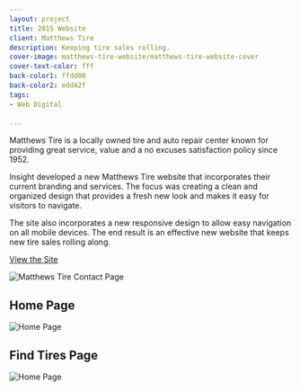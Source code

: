 ```yaml
---
layout: project
title: 2015 Website
client: Matthews Tire
description: Keeping tire sales rolling.
cover-image: matthews-tire-website/matthews-tire-website-cover
cover-text-color: fff
back-color1: ffdd00
back-color2: edd42f
tags:
- Web Digital

---
```

Matthews Tire is a locally owned tire and auto repair center known for providing great service, value and a no excuses satisfaction policy since 1952.

Insight developed a new Matthews Tire website that incorporates their current branding and services. The focus was creating a clean and organized design that provides a fresh new look and makes it easy for visitors to navigate.

The site also incorporates a new responsive design to allow easy navigation on all mobile devices. The end result is an effective new website that keeps new tire sales rolling along.


<a href="http://matthewstire.com/" target= "_blank" rel="noopener">View the Site</a>

<div>
<img data-aos="fade-up" src="/img/projects/matthews-tire-website/matthews-tire-website-contact-mockup.jpg"
alt="Matthews Tire Contact Page"
srcset="
/img/projects/matthews-tire-website/matthews-tire-website-contact-mockup-2400.jpg 2400w,
/img/projects/matthews-tire-website/matthews-tire-website-contact-mockup-1800.jpg 1800w,
/img/projects/matthews-tire-website/matthews-tire-website-contact-mockup-1200.jpg 1200w,
/img/projects/matthews-tire-website/matthews-tire-website-contact-mockup-900.jpg 900w,
/img/projects/matthews-tire-website/matthews-tire-website-contact-mockup-600.jpg 600w,
/img/projects/matthews-tire-website/matthews-tire-website-contact-mockup-400.jpg 400w" />
</div>

<div class="images">
<div class="fill-back" data-aos="fade-up">
<h2 data-aos="fade-up">Home Page</h2>
<img data-aos="fade-up"
alt="Home Page" src="/img/projects/matthews-tire-website/matthews-tire-website-home-page.jpg"
srcset="/img/projects/matthews-tire-website/matthews-tire-website-home-page-2400.jpg 2400w,
/img/projects/matthews-tire-website/matthews-tire-website-home-page-1800.jpg 1800w,
/img/projects/matthews-tire-website/matthews-tire-website-home-page-1200.jpg 1200w,
/img/projects/matthews-tire-website/matthews-tire-website-home-page-900.jpg 900w,
/img/projects/matthews-tire-website/matthews-tire-website-home-page-600.jpg 600w,
/img/projects/matthews-tire-website/matthews-tire-website-home-page-400.jpg 400w" />
</div>

<div class="fill-back" data-aos="fade-up">
<h2 data-aos="fade-up">Find Tires Page</h2>
<img data-aos="fade-up"
alt="Home Page" src="/img/projects/matthews-tire-website/matthews-tire-website-find-tires-page.jpg"
srcset="/img/projects/matthews-tire-website/matthews-tire-website-find-tires-page-2400.jpg 2400w,
/img/projects/matthews-tire-website/matthews-tire-website-find-tires-page-1800.jpg 1800w,
/img/projects/matthews-tire-website/matthews-tire-website-find-tires-page-1200.jpg 1200w,
/img/projects/matthews-tire-website/matthews-tire-website-find-tires-page-900.jpg 900w,
/img/projects/matthews-tire-website/matthews-tire-website-find-tires-page-600.jpg 600w,
/img/projects/matthews-tire-website/matthews-tire-website-find-tires-page-400.jpg 400w" />
</div>
</div>
